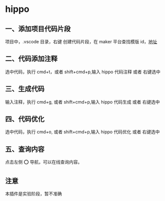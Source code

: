# hippo

## 一、添加项目代码片段

项目中，.vscode 目录，右键 创建代码片段，在 maker 平台查找模版 id，[地址](https://maker.weizhipin.com/maker/works/sifter-project/snippet)

## 二、代码添加注释

选中代码，执行 cmd+t，或者 shift+cmd+p,输入 hippo 代码注释 或者 右键选中

## 三、生成代码

输入注释，执行 cmd+g, 或者 shift+cmd+p,输入 hippo 代码生成 或者 右键选中

## 四、代码优化

选中代码，执行 cmd+o, 或者 shift+cmd+p,输入 hippo 代码优化 或者 右键选中

## 五、查询内容

点击左侧 ⭕️ 导航，可以在线查询内容。

## 注意

本插件是实验阶段，暂不准确
